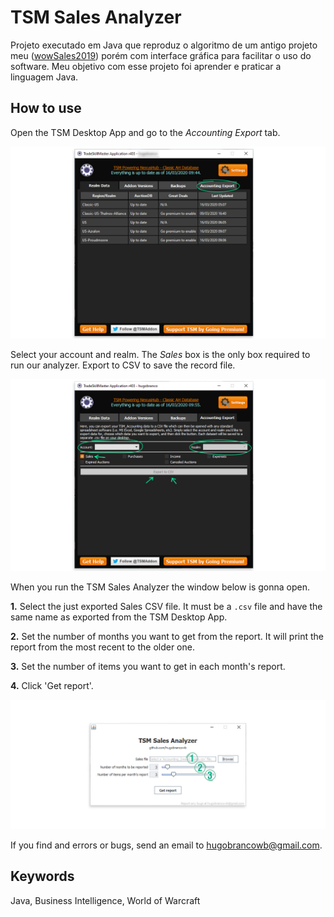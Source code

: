 # TSM Sales Analyzer
Projeto executado em Java que reproduz o algoritmo de um antigo projeto meu ([wowSales2019](https://github.com/hugobrancowb/wowSales2019)) porém com interface gráfica para facilitar o uso do software. Meu objetivo com esse projeto foi aprender e praticar a linguagem Java.

## How to use
Open the TSM Desktop App and go to the *Accounting Export* tab.

![Account Export tab](https://github.com/hugobrancowb/tsm_sales_analyzer/blob/master/readme_images_-_how_to_use/01.jpg)

Select your account and realm. The *Sales* box is the only box required to run our analyzer. Export to CSV to save the record file.

![Export CSV](https://github.com/hugobrancowb/tsm_sales_analyzer/blob/master/readme_images_-_how_to_use/02.jpg)

When you run the TSM Sales Analyzer the window below is gonna open.

  **1.** Select the just exported Sales CSV file. It must be a `.csv` file and have the same name as exported from the TSM Desktop App.  
  
  **2.** Set the number of months you want to get from the report. It will print the report from the most recent to the older one.  
  
  **3.** Set the number of items you want to get in each month's report.
  
  **4.** Click 'Get report'.

![Set the options](https://github.com/hugobrancowb/tsm_sales_analyzer/blob/master/readme_images_-_how_to_use/03.jpg)

If you find and errors or bugs, send an email to [hugobrancowb@gmail.com](mailto:hugobrancowb@gmail.com).

## Keywords
Java, Business Intelligence, World of Warcraft
